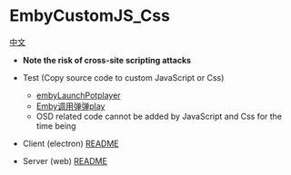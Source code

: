 # EmbyCustomJS_Css

[中文](README.md)
- **Note the risk of cross-site scripting attacks**
- Test (Copy source code to custom JavaScript or Css)
  - [embyLaunchPotplayer](https://greasyfork.org/zh-CN/scripts/459297-embylaunchpotplayer/code)
  - [Emby调用弹弹play](https://greasyfork.org/zh-CN/scripts/443916-emby%E8%B0%83%E7%94%A8%E5%BC%B9%E5%BC%B9play/code)
  - OSD related code cannot be added by JavaScript and Css for the time being
- Client (electron) [README](src/README_CLIENT_EN.md)  

- Server (web) [README](src/README_SERVER_EN.md)